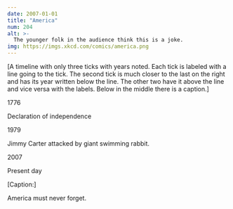 ```yaml
---
date: 2007-01-01
title: "America"
num: 204
alt: >-
  The younger folk in the audience think this is a joke.
img: https://imgs.xkcd.com/comics/america.png
---
```

[A timeline with only three ticks with years noted. Each tick is labeled with a line going to the tick. The second tick is much closer to the last on the right and has its year written below the line. The other two have it above the line and vice versa with the labels. Below in the middle there is a caption.]

1776

Declaration of independence

1979

Jimmy Carter attacked by giant swimming rabbit.

2007

Present day

[Caption:]

America must never forget.